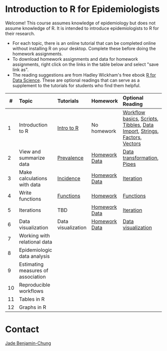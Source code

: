 # Introduction to R for Epidemiologists

Welcome! This course assumes knowledge of epidemiology but does not assume knowledge of R. It is intended to introduce epidemiologists to R for their research. 

- For each topic, there is an online tutorial that can be completed online without installing R on your desktop. Complete these before doing the homework assignments. 
- To download homework assignments and data for homework assignments, right click on the links in the table below and select "save link as".
- The reading suggestions are from Hadley Wickham's free ebook [R for Data Science](http://r4ds.had.co.nz/index.html). These are optional readings that can serve as a supplement to the tutorials for students who find them helpful. 

|# | Topic | Tutorials  | Homework  | Optional Reading
|--- | :--- | :---       | :---       | :---   
|1 | Introduction to R |[Intro to R](https://jadebc.shinyapps.io/intro-to-R/)  | No homework | [Workflow basics](http://r4ds.had.co.nz/workflow-basics.html), [Scripts](http://r4ds.had.co.nz/workflow-scripts.html), [Tibbles](http://r4ds.had.co.nz/tibbles.html), [Data Import](http://r4ds.had.co.nz/data-import.html), [Strings](http://r4ds.had.co.nz/strings.html), [Factors](http://r4ds.had.co.nz/factors.html), [Vectors](http://r4ds.had.co.nz/vectors.html)
|2 | View and summarize data |[Prevalence](https://jadebc.shinyapps.io/prevalence/) |<a href="https://github.com/jadebc-berkeley/PH250B/blob/master/homework/hw_prev.R" download>Homework</a> <br /> <a href="https://github.com/jadebc-berkeley/PH250B/blob/master/homework/hw_prev.RData" download>Data</a>| [Data transformation](http://r4ds.had.co.nz/transform.html), [Pipes](http://r4ds.had.co.nz/pipes.html)
|3 | Make calculations with data |[Incidence](https://jadebc.shinyapps.io/Incidence/) | <a href="https://github.com/jadebc-berkeley/PH250B/blob/master/homework/hw_inc.R" download>Homework</a> <br /> <a href="https://github.com/jadebc-berkeley/PH250B/blob/master/homework/hw_inc.RData" download>Data</a>| [Iteration](http://r4ds.had.co.nz/iteration.html)
|4 | Write functions|[Functions](https://jadebc.shinyapps.io/Functions/) |<a href="https://github.com/jadebc-berkeley/PH250B/blob/master/homework/hw_functions.R" download>Homework</a>|  [Functions](http://r4ds.had.co.nz/functions.html)
|5 | Iterations |TBD  |<a href="https://github.com/jadebc-berkeley/PH250B/blob/master/homework/hw_mod.R" download>Homework</a> <br /> <a href="https://github.com/jadebc-berkeley/PH250B/blob/master/homework/hw_mod.RData" download>Data</a>|  [Iteration](http://r4ds.had.co.nz/iteration.html)
|6 | Data visualization | Data visualization|<a href="https://github.com/jadebc-berkeley/PH250B/blob/master/homework/hw_datavis.R" download>Homework</a> <br /> <a href="https://osf.io/sn38y/">Data</a>| [Data visualization](http://r4ds.had.co.nz/data-visualisation.html)
|7 | Working with relational data |||
|8 | Epidemiologic data analysis |||
|9 | Estimating measures of association |||
|10 | Reproducible workflows |||
|11 | Tables in R |||
|12 | Graphs in R |||



# Contact
[Jade Benjamin-Chung](mailto:jadebc@berkeley.edu)  

<!-- ![alt text](http://bbd.berkeley.edu/uploads/5/4/3/7/54378593/published/benjamin-chung-jade_1.jpeg?1507227294 "Jade") -->
